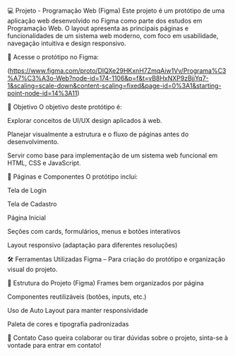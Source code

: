 💻 Projeto - Programação Web (Figma)
Este projeto é um protótipo de uma aplicação web desenvolvido no Figma como parte dos estudos em Programação Web. O layout apresenta as principais páginas e funcionalidades de um sistema web moderno, com foco em usabilidade, navegação intuitiva e design responsivo.

🔗 Acesse o protótipo no Figma:

(https://www.figma.com/proto/DlQXe29HKxnH7ZmqAiw1Vv/Programa%C3%A7%C3%A3o-Web?node-id=174-1106&p=f&t=vB8HxNXP9zBjjYq7-1&scaling=scale-down&content-scaling=fixed&page-id=0%3A1&starting-point-node-id=14%3A11)

📌 Objetivo
O objetivo deste protótipo é:

Explorar conceitos de UI/UX design aplicados à web.

Planejar visualmente a estrutura e o fluxo de páginas antes do desenvolvimento.

Servir como base para implementação de um sistema web funcional em HTML, CSS e JavaScript.

🧩 Páginas e Componentes
O protótipo inclui:

Tela de Login

Tela de Cadastro

Página Inicial

Seções com cards, formulários, menus e botões interativos

Layout responsivo (adaptação para diferentes resoluções)

🛠️ Ferramentas Utilizadas
Figma – Para criação do protótipo e organização visual do projeto.

📁 Estrutura do Projeto (Figma)
Frames bem organizados por página

Componentes reutilizáveis (botões, inputs, etc.)

Uso de Auto Layout para manter responsividade

Paleta de cores e tipografia padronizadas


📩 Contato
Caso queira colaborar ou tirar dúvidas sobre o projeto, sinta-se à vontade para entrar em contato!
